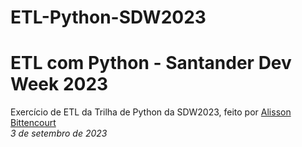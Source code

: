 # ETL-Python-SDW2023
# ETL com Python - Santander Dev Week 2023
Exercício de ETL da Trilha de Python da SDW2023, feito por [Alisson Bittencourt](https://www.linkedin.com/in/alisson-bbcamargo/)  
_3 de setembro de 2023_
